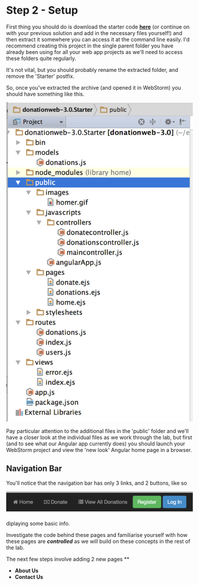 
# Step 2 - Setup

First thing you should do is download the starter code **[here](../zips/donationweb-3.0.Starter.zip)** (or continue on with your previous solution and add in the necessary files yourself!) and then extract it somewhere you can access it at the command line easily. I'd recommend creating this project in the single parent folder you have already been using for all your web app projects as we'll need to access these folders quite regularly. 

It's not vital, but you should probably rename the extracted folder, and remove the 'Starter' postfix.

So, once you've extracted the archive (and opened it in WebStorm) you should have something like this.

![](../images/donationwebs-3.0.start.png)

Pay particular attention to the additional files in the 'public' folder and we'll have a closer look at the individual files as we work through the lab, but first (and to see what our Angular app currently does) you should launch your WebStorm project and view the 'new look' Angular home page in a browser.




## Navigation Bar

You'll notice that the navigation bar has only 3 links, and 2 buttons, like so

![](../images/navbar.lab1.v1.png)

diplaying some basic info.

Investigate the code behind these pages and familiarise yourself with how these pages are ***controlled*** as we will build on these concepts in the rest of the lab.

The next few steps involve adding 2 new pages
**
* **About Us**
* **Contact Us**
 

